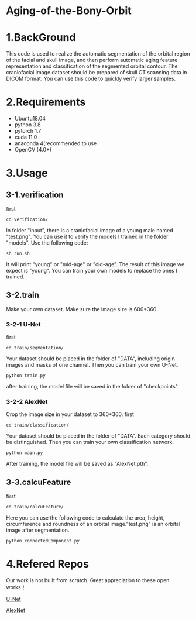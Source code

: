 # Aging-of-the-Bony-Orbit
# 1.BackGround
This code is used to realize the automatic segmentation of the orbital region of the facial and skull image, and then perform automatic aging feature representation and classification of the segmented orbital contour. The craniofacial image dataset should be prepared of skull CT scanning data in DICOM format. You can use this code to quickly verify larger samples.

# 2.Requirements
- Ubuntu18.04
- python 3.8
- pytorch 1.7
- cuda 11.0
- anaconda 4(recommended to use
- OpenCV (4.0+)

# 3.Usage
## 3-1.verification
first

```cd verification/```

In folder "input", there is a craniofacial image of a young male named "test.png". You can use it to verify the models I trained in the folder "models". Use the following code:

```sh run.sh```

It will print "young" or "mid-age" or "old-age". The result of this image we expect is "young". You can train your own models to replace the ones I trained. 

## 3-2.train
Make your own dataset. Make sure the image size is 600*360.
### 3-2-1 U-Net
first

```cd train/segmentation/```

Your dataset should be placed in the folder of "DATA", including origin images and masks of one channel. Then you can train your own U-Net.

```python train.py```

after training, the model file will be saved in the folder of "checkpoints".

### 3-2-2 AlexNet
Crop the image size in your dataset to 360*360.
first

```cd train/classification/```

Your dataset should be placed in the folder of "DATA". Each category should be distinguished. Then you can train your own classification network.

```python main.py```

After training, the model file will be saved as "AlexNet.pth".

## 3-3.calcuFeature
first

```cd train/calcuFeature/```

Here you can use the following code to calculate the area, height, circumference and roundness of an orbital image."test.png" is an orbital image after segmentation.

```python connectedComponent.py```

# 4.Refered Repos
Our work is not built from scratch. Great appreciation to these open works！

[U-Net](https://github.com/milesial/Pytorch-UNet)

[AlexNet](https://github.com/WZMIAOMIAO/deep-learning-for-image-processing/tree/master/pytorch_classification/Test2_alexnet)









